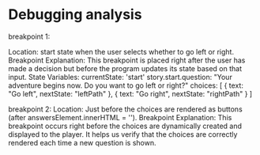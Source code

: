 # Debugging analysis
breakpoint 1:

Location: start state when the user selects whether to go left or right.
Breakpoint Explanation: This breakpoint is placed right after the user has made a decision but before the program updates its state based on that input.
State Variables:
currentState: 'start'
story.start.question: "Your adventure begins now. Do you want to go left or right?"
choices: [ { text: "Go left", nextState: "leftPath" }, { text: "Go right", nextState: "rightPath" } ]

breakpoint 2:
Location: Just before the choices are rendered as buttons (after answersElement.innerHTML = '').
Breakpoint Explanation: This breakpoint occurs right before the choices are dynamically created and displayed to the player. It helps us verify that the choices are correctly rendered each time a new question is shown.

